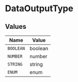 # DataOutputType


## Values

| Name      | Value     |
| --------- | --------- |
| `BOOLEAN` | boolean   |
| `NUMBER`  | number    |
| `STRING`  | string    |
| `ENUM`    | enum      |